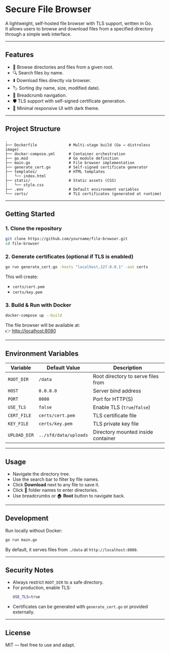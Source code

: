 # Secure File Browser

A lightweight, self-hosted file browser with TLS support, written in Go.  
It allows users to browse and download files from a specified directory through a simple web interface.

---

## Features

- 📂 Browse directories and files from a given root.
- 🔍 Search files by name.
- ⬇️ Download files directly via browser.
- 🏷️ Sorting (by name, size, modified date).
- 🍞 Breadcrumb navigation.
- 🛡️ TLS support with self-signed certificate generation.
- 🎨 Minimal responsive UI with dark theme.

---

## Project Structure

```
.
├── Dockerfile              # Multi-stage build (Go → distroless image)
├── docker-compose.yml      # Container orchestration
├── go.mod                  # Go module definition
├── main.go                 # File browser implementation
├── generate_cert.go        # Self-signed certificate generator
├── templates/              # HTML templates
│   └── index.html
├── static/                 # Static assets (CSS)
│   └── style.css
├── .env                    # Default environment variables
└── certs/                  # TLS certificates (generated at runtime)
```

---

## Getting Started

### 1. Clone the repository

```bash
git clone https://github.com/yourname/file-browser.git
cd file-browser
```

### 2. Generate certificates (optional if TLS is enabled)

```bash
go run generate_cert.go -hosts "localhost,127.0.0.1" -out certs
```

This will create:

- `certs/cert.pem`
- `certs/key.pem`

### 3. Build & Run with Docker

```bash
docker-compose up --build
```

The file browser will be available at:  
👉 [http://localhost:8080](http://localhost:8080)

---

## Environment Variables

| Variable       | Default Value             | Description                                |
|----------------|---------------------------|--------------------------------------------|
| `ROOT_DIR`     | `/data`                   | Root directory to serve files from          |
| `HOST`         | `0.0.0.0`                 | Server bind address                        |
| `PORT`         | `8080`                    | Port for HTTP(S)                           |
| `USE_TLS`      | `false`                   | Enable TLS (`true`/`false`)                |
| `CERT_FILE`    | `certs/cert.pem`          | TLS certificate file                       |
| `KEY_FILE`     | `certs/key.pem`           | TLS private key file                       |
| `UPLOAD_DIR`   | `../sfd/data/uploads`     | Directory mounted inside container          |

---

## Usage

- Navigate the directory tree.
- Use the search bar to filter by file names.
- Click **Download** next to any file to save it.
- Click 📁 folder names to enter directories.
- Use breadcrumbs or 🏠 **Root** button to navigate back.

---

## Development

Run locally without Docker:

```bash
go run main.go
```

By default, it serves files from `./data` at `http://localhost:8080`.

---

## Security Notes

- Always restrict `ROOT_DIR` to a safe directory.
- For production, enable TLS:
  ```bash
  USE_TLS=true
  ```
- Certificates can be generated with `generate_cert.go` or provided externally.

---

## License

MIT — feel free to use and adapt.
